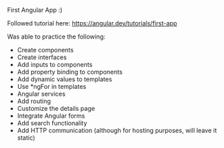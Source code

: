 First Angular App :)

Followed tutorial here: https://angular.dev/tutorials/first-app 

Was able to practice the following:

- Create components
- Create interfaces
- Add inputs to components
- Add property binding to components
- Add dynamic values to templates
- Use *ngFor in templates
- Angular services
- Add routing
- Customize the details page
- Integrate Angular forms
- Add search functionality
- Add HTTP communication (although for hosting purposes, will leave it static)